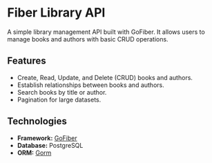 # Fiber Library API

A simple library management API built with GoFiber. It allows users to manage books and authors with basic CRUD operations.

## Features
- Create, Read, Update, and Delete (CRUD) books and authors.
- Establish relationships between books and authors.
- Search books by title or author.
- Pagination for large datasets.

## Technologies
- **Framework:** [GoFiber](https://gofiber.io/)
- **Database:** PostgreSQL
- **ORM:** [Gorm](https://gorm.io/)
